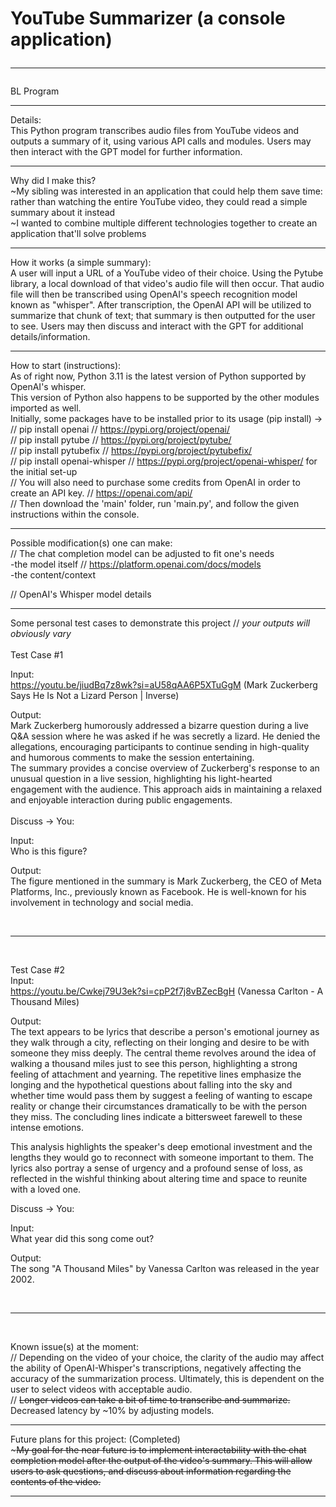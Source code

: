 # YouTube Summarizer (a console application) <hr>
BL Program <hr>

Details: <br>
This Python program transcribes audio files from YouTube videos and outputs a summary of it, using various API calls and modules. Users may then interact with the GPT model for further information. <br> <hr>

Why did I make this? <br>
~My sibling was interested in an application that could help them save time: rather than watching the entire YouTube video, they could read a simple summary about it instead <br> 
~I wanted to combine multiple different technologies together to create an application that'll solve problems <hr>

How it works (a simple summary): <br>
A user will input a URL of a YouTube video of their choice. Using the Pytube library, a local download of that video's audio file will then occur. That audio file will then be transcribed using OpenAI's speech recognition model known as "whisper". After transcription, the OpenAI API will be utilized to summarize that chunk of text; that summary is then outputted for the user to see. Users may then discuss and interact with the GPT for additional details/information.<br><hr>

How to start (instructions): <br>
As of right now, Python 3.11 is the latest version of Python supported by OpenAI's whisper. <br>
This version of Python also happens to be supported by the other modules imported as well. <br>
Initially, some packages have to be installed prior to its usage (pip install) -> <br>
// pip install openai // https://pypi.org/project/openai/ <br>
// pip install pytube // https://pypi.org/project/pytube/ <br>
// pip install pytubefix // https://pypi.org/project/pytubefix/ <br>
// pip install openai-whisper // https://pypi.org/project/openai-whisper/ for the initial set-up <br>
// You will also need to purchase some credits from OpenAI in order to create an API key. // https://openai.com/api/ <br>
// Then download the 'main' folder, run 'main.py', and follow the given instructions within the console. <br><hr>

Possible modification(s) one can make: <br>
// The chat completion model can be adjusted to fit one's needs <br>
  -the model itself // https://platform.openai.com/docs/models<br>
  -the content/context <br>

// OpenAI's Whisper model details <br><hr>

Some personal test cases to demonstrate this project // *your outputs will obviously vary* <br><br>
Test Case #1 <br>

Input: <br>
https://youtu.be/jiudBq7z8wk?si=aU58qAA6P5XTuGgM (Mark Zuckerberg Says He Is Not a Lizard Person | Inverse)<br>

Output: <br>
Mark Zuckerberg humorously addressed a bizarre question during a live Q&A session where he was asked if he was secretly a lizard. He denied the allegations, encouraging participants to continue sending in high-quality and humorous comments to make the session entertaining.
<br>
The summary provides a concise overview of Zuckerberg's response to an unusual question in a live session, highlighting his light-hearted engagement with the audience. This approach aids in maintaining a relaxed and enjoyable interaction during public engagements.
<br> <br>
Discuss -> You: <br>

Input: <br>
Who is this figure? <br>

Output: <br>
The figure mentioned in the summary is Mark Zuckerberg, the CEO of Meta Platforms, Inc., previously known as Facebook. He is well-known for his involvement in technology and social media. <br>

<br>
<hr>
<br>

Test Case #2 <br>
Input: <br>
https://youtu.be/Cwkej79U3ek?si=cpP2f7j8vBZecBgH (Vanessa Carlton - A Thousand Miles)<br>

Output: <br>
The text appears to be lyrics that describe a person's emotional journey as they walk through a city, reflecting on their longing and desire to be with someone they miss deeply. The central theme revolves around the idea of walking a thousand miles just to see this person, highlighting a strong feeling of attachment and yearning. The repetitive lines emphasize the longing and the hypothetical questions about falling into the sky and whether time would pass them by suggest a feeling of wanting to escape reality or change their circumstances dramatically to be with the person they miss. The concluding lines indicate a bittersweet farewell to these intense emotions. <br>

This analysis highlights the speaker's deep emotional investment and the lengths they would go to reconnect with someone important to them. The lyrics also portray a sense of urgency and a profound sense of loss, as reflected in the wishful thinking about altering time and space to reunite with a loved one. <br>

Discuss -> You: <br>

Input: <br>
What year did this song come out? <br>

Output: <br>
The song "A Thousand Miles" by Vanessa Carlton was released in the year 2002. 

<br>
<hr>
<br>

Known issue(s) at the moment: <br>
// Depending on the video of your choice, the clarity of the audio may affect the ability of OpenAI-Whisper's transcriptions, negatively affecting the accuracy of the summarization process. Ultimately, this is dependent on the user to select videos with acceptable audio.<br>
// <s>Longer videos can take a bit of time to transcribe and summarize.</s> Decreased latency by ~10% by adjusting models. <br><hr>

Future plans for this project: (Completed)<br>
~<s>My goal for the near future is to implement interactability with the chat completion model after the output of the video's summary. This will allow users to ask questions, and discuss about information regarding the contents of the video.</s> <br><hr>




